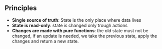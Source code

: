 ## Principles
- __Single source of truth__: State is the only place where data lives
- __State is read-only__: state is changed only trough actions
- __Changes are made with pure functions__: the old state must not be changed, if an update is needed, we take the previous state, apply the changes and return a new state.

